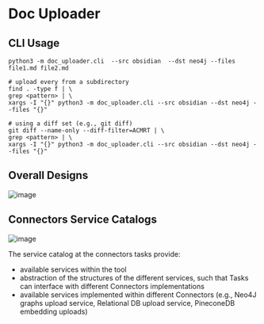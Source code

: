 # Doc Uploader 

## CLI Usage

```shell
python3 -m doc_uploader.cli  --src obsidian  --dst neo4j --files file1.md file2.md

# upload every from a subdirectory
find . -type f | \
grep <pattern> | \
xargs -I "{}" python3 -m doc_uploader.cli --src obsidian --dst neo4j --files "{}"

# using a diff set (e.g., git diff)
git diff --name-only --diff-filter=ACMRT | \
grep <pattern> | \
xargs -I "{}" python3 -m doc_uploader.cli --src obsidian --dst neo4j --files "{}"
```

## Overall Designs
![image](https://github.com/tobytoyin/document-graph-processor/assets/40096033/9535a883-c494-4cf8-951f-d371054f394d)


## Connectors Service Catalogs 
![image](https://github.com/tobytoyin/document-graph-processor/assets/40096033/0c4782da-b575-46f9-938c-41e4c70e8efb)

The service catalog at the connectors tasks provide: 
- available services within the tool
- abstraction of the structures of the different services, such that Tasks can interface with different Connectors implementations
- available services implemented within different Connectors (e.g., Neo4J graphs upload service, Relational DB upload service, PineconeDB embedding uploads)
